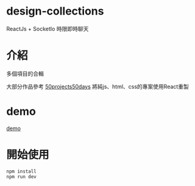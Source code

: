 # design-collections

ReactJs + SocketIo 時限即時聊天

# 介紹

多個項目的合輯

大部分作品參考 [50projects50days](https://github.com/bradtraversy/50projects50days) 將純js、html、css的專案使用React重製

# demo

[demo](https://design-collections.vercel.app/)

# 開始使用

```
npm install
npm run dev
```
